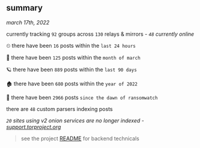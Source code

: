 
## summary
_march 17th, 2022_

currently tracking `92` groups across `130` relays & mirrors - _`48` currently online_

⏲ there have been `16` posts within the `last 24 hours`

🦈 there have been `125` posts within the `month of march`

🪐 there have been `889` posts within the `last 90 days`

🏚 there have been `680` posts within the `year of 2022`

🦕 there have been `2966` posts `since the dawn of ransomwatch`

there are `48` custom parsers indexing posts

_`20` sites using v2 onion services are no longer indexed - [support.torproject.org](https://support.torproject.org/onionservices/v2-deprecation/)_

> see the project [README](https://github.com/thetanz/ransomwatch#ransomwatch--) for backend technicals

